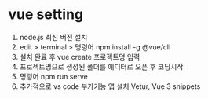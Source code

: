 # vue setting
1. node.js 최신 버전 설치
2. edit > terminal > 명령어 npm install -g @vue/cli
3. 설치 완료 후 vue create 프로젝트명 입력
4. 프로젝트명으로 생성된 폴더를 에디터로 오픈 후 코딩시작
5. 명령어 npm run serve
6. 추가적으로 vs code 부가기능 앱 설치 Vetur, Vue 3 snippets

